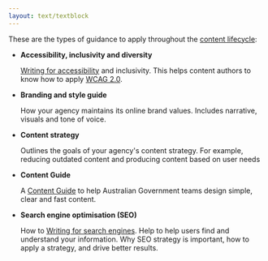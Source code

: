 ```yaml
---
layout: text/textblock
---
```


These are the types of guidance to apply throughout the [content lifecycle](https://guides.service.gov.au/governing-content/content-lifecycle/):

- **Accessibility, inclusivity and diversity**
	
	[Writing for accessibility](https://guides.service.gov.au/content-guide/accessibility-inclusivity/) and inclusivity. 
	This helps content authors to know how to apply [WCAG 2.0](https://guides.service.gov.au/content-guide/accessibility-inclusivity/#wcag-2-0-for-content-authors).
- **Branding and style guide**

     How your agency maintains its online brand values.
     Includes narrative, visuals and tone of voice.
- **Content strategy**

     Outlines the goals of your agency's content strategy. 
     For example, reducing outdated content and producing content based on user needs
- **Content Guide**

     A [Content Guide](https://guides.service.gov.au/content-guide/) to help Australian Government teams design simple, clear and fast content.
- **Search engine optimisation (SEO)**

     How to [Writing for search engines](https://guides.service.gov.au/content-guide/search-engines/). 
     Help to help users find and understand your information. 
     Why SEO strategy is important, how to apply a strategy, and drive better results.
